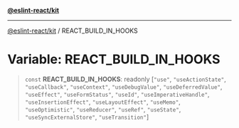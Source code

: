 [**@eslint-react/kit**](../README.md)

***

[@eslint-react/kit](../README.md) / REACT\_BUILD\_IN\_HOOKS

# Variable: REACT\_BUILD\_IN\_HOOKS

> `const` **REACT\_BUILD\_IN\_HOOKS**: readonly \[`"use"`, `"useActionState"`, `"useCallback"`, `"useContext"`, `"useDebugValue"`, `"useDeferredValue"`, `"useEffect"`, `"useFormStatus"`, `"useId"`, `"useImperativeHandle"`, `"useInsertionEffect"`, `"useLayoutEffect"`, `"useMemo"`, `"useOptimistic"`, `"useReducer"`, `"useRef"`, `"useState"`, `"useSyncExternalStore"`, `"useTransition"`\]
